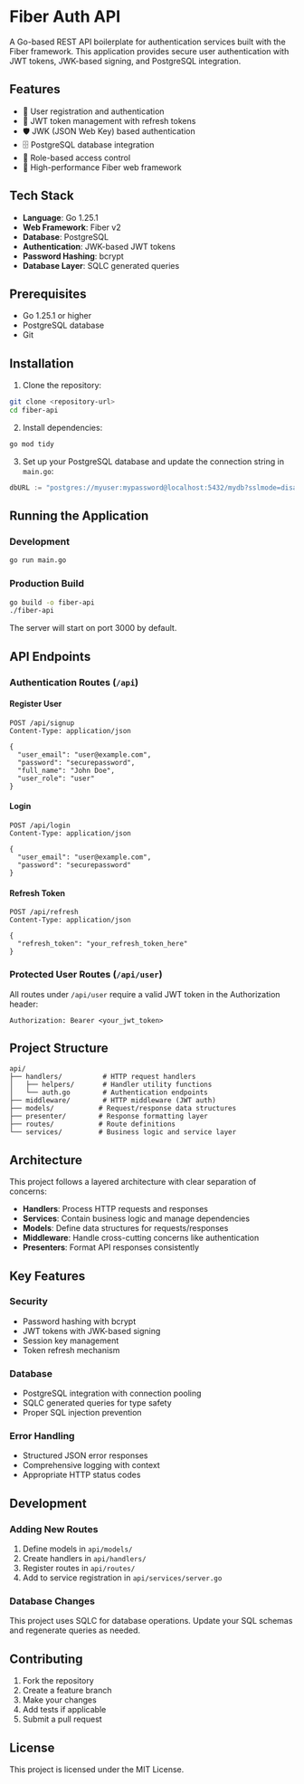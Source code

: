 # Fiber Auth API

A Go-based REST API boilerplate for authentication services built with the Fiber framework. This application provides secure user authentication with JWT tokens, JWK-based signing, and PostgreSQL integration.

## Features

- 🔐 User registration and authentication
- 🔑 JWT token management with refresh tokens
- 🛡️ JWK (JSON Web Key) based authentication
- 🗄️ PostgreSQL database integration
- 👥 Role-based access control
- 🚀 High-performance Fiber web framework

## Tech Stack

- **Language**: Go 1.25.1
- **Web Framework**: Fiber v2
- **Database**: PostgreSQL
- **Authentication**: JWK-based JWT tokens
- **Password Hashing**: bcrypt
- **Database Layer**: SQLC generated queries

## Prerequisites

- Go 1.25.1 or higher
- PostgreSQL database
- Git

## Installation

1. Clone the repository:
```bash
git clone <repository-url>
cd fiber-api
```

2. Install dependencies:
```bash
go mod tidy
```

3. Set up your PostgreSQL database and update the connection string in `main.go`:
```go
dbURL := "postgres://myuser:mypassword@localhost:5432/mydb?sslmode=disable"
```

## Running the Application

### Development
```bash
go run main.go
```

### Production Build
```bash
go build -o fiber-api
./fiber-api
```

The server will start on port 3000 by default.

## API Endpoints

### Authentication Routes (`/api`)

#### Register User
```http
POST /api/signup
Content-Type: application/json

{
  "user_email": "user@example.com",
  "password": "securepassword",
  "full_name": "John Doe",
  "user_role": "user"
}
```

#### Login
```http
POST /api/login
Content-Type: application/json

{
  "user_email": "user@example.com",
  "password": "securepassword"
}
```

#### Refresh Token
```http
POST /api/refresh
Content-Type: application/json

{
  "refresh_token": "your_refresh_token_here"
}
```

### Protected User Routes (`/api/user`)

All routes under `/api/user` require a valid JWT token in the Authorization header:

```http
Authorization: Bearer <your_jwt_token>
```

## Project Structure

```
api/
├── handlers/          # HTTP request handlers
│   ├── helpers/       # Handler utility functions
│   └── auth.go        # Authentication endpoints
├── middleware/        # HTTP middleware (JWT auth)
├── models/           # Request/response data structures
├── presenter/        # Response formatting layer
├── routes/           # Route definitions
└── services/         # Business logic and service layer
```

## Architecture

This project follows a layered architecture with clear separation of concerns:

- **Handlers**: Process HTTP requests and responses
- **Services**: Contain business logic and manage dependencies
- **Models**: Define data structures for requests/responses
- **Middleware**: Handle cross-cutting concerns like authentication
- **Presenters**: Format API responses consistently

## Key Features

### Security
- Password hashing with bcrypt
- JWT tokens with JWK-based signing
- Session key management
- Token refresh mechanism

### Database
- PostgreSQL integration with connection pooling
- SQLC generated queries for type safety
- Proper SQL injection prevention

### Error Handling
- Structured JSON error responses
- Comprehensive logging with context
- Appropriate HTTP status codes

## Development

### Adding New Routes
1. Define models in `api/models/`
2. Create handlers in `api/handlers/`
3. Register routes in `api/routes/`
4. Add to service registration in `api/services/server.go`

### Database Changes
This project uses SQLC for database operations. Update your SQL schemas and regenerate queries as needed.

## Contributing

1. Fork the repository
2. Create a feature branch
3. Make your changes
4. Add tests if applicable
5. Submit a pull request

## License

This project is licensed under the MIT License.
